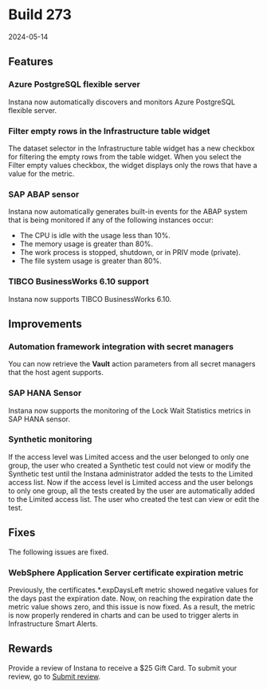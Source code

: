 # Build 273

2024-05-14

## Features

### Azure PostgreSQL flexible server
Instana now automatically discovers and monitors Azure PostgreSQL flexible server. 

### Filter empty rows in the Infrastructure table widget
The dataset selector in the Infrastructure table widget has a new checkbox for filtering the empty rows from the table widget. When you select the Filter empty values checkbox, the widget displays only the rows that have a value for the metric.

### SAP ABAP sensor
Instana now automatically generates built-in events for the ABAP system that is being monitored if any of the following instances occur:
- The CPU is idle with the usage less than 10%.
- The memory usage is greater than 80%.
- The work process is stopped, shutdown, or in PRIV mode (private).
- The file system usage is greater than 80%.

### TIBCO BusinessWorks 6.10 support
Instana now supports TIBCO BusinessWorks 6.10.

## Improvements

### Automation framework integration with secret managers
You can now retrieve the **Vault** action parameters from all secret managers that the host agent supports.

### SAP HANA Sensor
Instana now supports the monitoring of the Lock Wait Statistics metrics in SAP HANA sensor.

### Synthetic monitoring
If the access level was Limited access and the user belonged to only one group, the user who created a Synthetic test could not view or modify the Synthetic test until the Instana administrator added the tests to the Limited access list. Now if the access level is Limited access and the user belongs to only one group, all the tests created by the user are automatically added to the Limited access list. The user who created the test can view or edit the test.

## Fixes
The following issues are fixed.

### WebSphere Application Server certificate expiration metric
Previously, the certificates.*.expDaysLeft metric showed negative values for the days past the expiration date. Now, on reaching the expiration date the metric value shows zero, and this issue is now fixed. As a result, the metric is now properly rendered in charts and can be used to trigger alerts in Infrastructure Smart Alerts.

## Rewards
Provide a review of Instana to receive a $25 Gift Card. To submit your review, go to [Submit review](https://www.g2.com/contributor/instana-an-ibm-company-25-usd-2-reward-link?secure%5Bpage_id%5D=instana-an-ibm-company-25-usd-2-reward-link&secure%5Brewards%5D=true&secure%5Btoken%5D=5f61c4680c043dd462ee268a2e95504e1cec47c239f634889f1a86908d965fa1&utm_source=ibm&utm_medium=CSA&utm_campaign=email).
